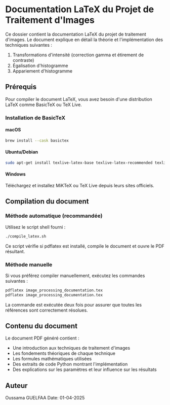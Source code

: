 # Documentation LaTeX du Projet de Traitement d'Images

Ce dossier contient la documentation LaTeX du projet de traitement d'images. Le document explique en détail la théorie et l'implémentation des techniques suivantes :

1. Transformations d'intensité (correction gamma et étirement de contraste)
2. Égalisation d'histogramme
3. Appariement d'histogramme

## Prérequis

Pour compiler le document LaTeX, vous avez besoin d'une distribution LaTeX comme BasicTeX ou TeX Live.

### Installation de BasicTeX

#### macOS
```bash
brew install --cask basictex
```

#### Ubuntu/Debian
```bash
sudo apt-get install texlive-latex-base texlive-latex-recommended texlive-latex-extra
```

#### Windows
Téléchargez et installez MiKTeX ou TeX Live depuis leurs sites officiels.

## Compilation du document

### Méthode automatique (recommandée)

Utilisez le script shell fourni :

```bash
./compile_latex.sh
```

Ce script vérifie si pdflatex est installé, compile le document et ouvre le PDF résultant.

### Méthode manuelle

Si vous préférez compiler manuellement, exécutez les commandes suivantes :

```bash
pdflatex image_processing_documentation.tex
pdflatex image_processing_documentation.tex
```

La commande est exécutée deux fois pour assurer que toutes les références sont correctement résolues.

## Contenu du document

Le document PDF généré contient :

- Une introduction aux techniques de traitement d'images
- Les fondements théoriques de chaque technique
- Les formules mathématiques utilisées
- Des extraits de code Python montrant l'implémentation
- Des explications sur les paramètres et leur influence sur les résultats

## Auteur

Oussama GUELFAA
Date: 01-04-2025
